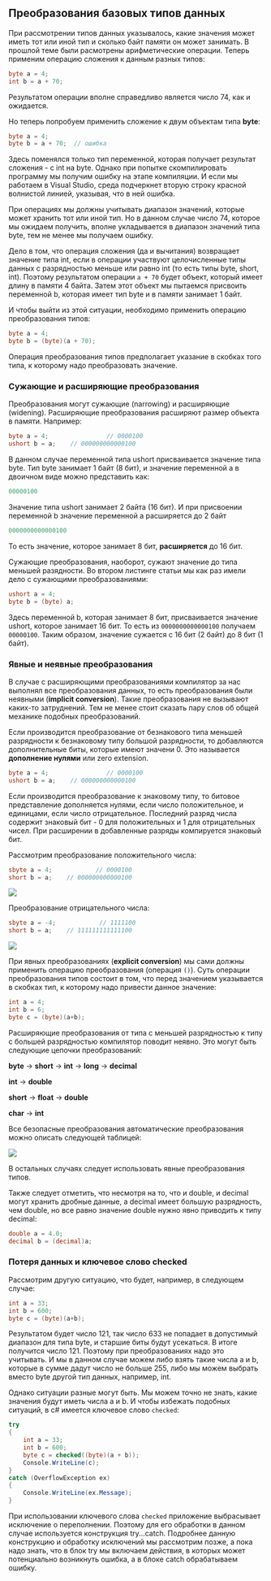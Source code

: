 ## Преобразования базовых типов данных

При рассмотрении типов данных указывалось, какие значения может иметь тот или иной тип и сколько байт памяти он может занимать. В прошлой теме 
были расмотрены арифметические операции. Теперь применим операцию сложения к данным разных типов:

```cs
byte a = 4;
int b = a + 70;
```

Результатом операции вполне справедливо является число 74, как и ожидается.

Но теперь попробуем применить сложение к двум объектам типа **byte**:

```cs
byte a = 4;
byte b = a + 70;  // ошибка
```

Здесь поменялся только тип переменной, которая получает результат сложения - с int на byte. Однако при попытке скомпилировать программу мы получим ошибку на этапе компиляции. 
И если мы работаем в Visual Studio, среда подчеркнет вторую строку красной волнистой линией, указывая, что в ней ошибка.

При операциях мы должны учитывать диапазон значений, которые может хранить тот или иной тип. Но в данном случае число 74, которое мы ожидаем получить, вполне укладывается 
в диапазон значений типа byte, тем не менее мы получаем ошибку.

Дело в том, что операция сложения (да и вычитания) возвращает значение типа int, если в операции участвуют целочисленные типы данных с разрядностью меньше 
или равно int (то есть типы byte, short, int). Поэтому результатом операции `a + 70` будет объект, который имеет длину в памяти 4 байта. 
Затем этот объект мы пытаемся присвоить переменной b, которая имеет тип byte и в памяти занимает 1 байт.

И чтобы выйти из этой ситуации, необходимо применить операцию преобразования типов:

```cs
byte a = 4;
byte b = (byte)(a + 70);
```

Операция преобразования типов предполагает указание в скобках того типа, к которому надо преобразовать значение.

### Сужающие и расширяющие преобразования

Преобразования могут сужающие (narrowing) и расширяющие (widening). Расширяющие преобразования расширяют размер объекта в памяти. Например:

```cs
byte a = 4;                // 0000100
ushort b = a;    // 000000000000100
```

В данном случае переменной типа ushort присваивается значение типа byte. Тип byte занимает 1 байт (8 бит), 
и значение переменной a в двоичном виде можно представить как:

```cs
00000100
```

Значение типа ushort занимает 2 байта (16 бит). И при присвоении переменной b значение переменной a расширяется до 2 байт

```cs
0000000000000100
```

То есть значение, которое занимает 8 бит, **расширяется** до 16 бит.

Сужающие преобразования, наоборот, сужают значение до типа меньшей разядности. Во втором листинге статьи мы как раз имели дело с сужающими преобразованиями:

```cs
ushort a = 4;
byte b = (byte) a;
```

Здесь переменной b, которая занимает 8 бит, присваивается значение ushort, которое занимает 16 бит. То есть из `0000000000000100` 
получаем `00000100`. Таким образом, значение сужается с 16 бит (2 байт) до 8 бит (1 байт).

### Явные и неявные преобразования

В случае с расширяющими преобразованиями компилятор за нас выполнял все преобразования данных, то есть преобразования были неявными 
(**implicit conversion**). Такие преобразования не вызывают каких-то затруднений. Тем не менее стоит сказать пару слов об общей механике подобных преобразований.

Если производится преобразование от безнакового типа меньшей разрядности к безнаковому типу большой разрядности, 
то добавляются дополнительные биты, которые имеют значени 0. Это называется **дополнение нулями** или zero extension.

```cs
byte a = 4;                // 0000100
ushort b = a;    // 000000000000100
```

Если производится преобразование к знаковому типу, то битовое представление дополняется нулями, если число положительное, 
и единицами, если число отрицательное. Последний разряд числа содержит знаковый бит - 0 для положительных и 1 для 
отрицательных чисел. При расширении в добавленные разряды компируется знаковый бит.

Рассмотрим преобразование положительного числа:

```cs
sbyte a = 4;            // 0000100
short b = a;    // 000000000000100
```

![](https://metanit.com/web/javascript/./pics/2.7.png)

Преобразование отрицательного числа:

```cs
sbyte a = -4;            // 1111100
short b = a;    // 111111111111100
```

![](https://metanit.com/web/javascript/./pics/2.8.png)

При явных преобразованиях (**explicit conversion**) мы сами должны применить операцию преобразования (операция `()`). 
Суть операции преобразования типов состоит в том, что перед значением указывается в скобках тип, к которому надо привести данное значение:

```cs
int a = 4;
int b = 6;
byte c = (byte)(a+b);
```

Расширяющие преобразования от типа с меньшей разрядностью к типу с большей разрядностью компилятор поводит неявно. Это могут быть следующие цепочки преобразований:

**byte** -> **short** -> **int** -> **long** -> **decimal**

**int** -> **double**

**short** -> **float** -> **double**

**char** -> **int**

Все безопасные преобразования автоматические преобразования можно описать следующей таблицей:

![](https://metanit.com/web/javascript/./pics/2.9.png)

В остальных случаях следует использовать явные преобразования типов.

Также следует отметить, что несмотря на то, что и double, и decimal могут хранить дробные данные, а decimal имеет большую разрядность, чем double, но все равно 
значение double нужно явно приводить к типу decimal:

```cs
double a = 4.0;
decimal b = (decimal)a;
```

### Потеря данных и ключевое слово checked

Рассмотрим другую ситуацию, что будет, например, в следующем случае:

```cs
int a = 33;
int b = 600;
byte c = (byte)(a+b);
```

Результатом будет число 121, так число 633 не попадает в допустимый диапазон для типа byte, и старшие биты будут усекаться. В итоге получится число 121. 
Поэтому при преобразованиях надо это учитывать. И мы в данном случае можем либо взять такие числа a и b, которые в сумме дадут число не больше 255, 
либо мы можем выбрать вместо byte другой тип данных, например, int.

Однако ситуации разные могут быть. Мы можем точно не знать, какие значения будут 
иметь числа a и b. И чтобы избежать подобных ситуаций, в c# имеется ключевое слово `checked`:

```cs
try
{
    int a = 33;
    int b = 600;
    byte c = checked((byte)(a + b));
    Console.WriteLine(c);
}
catch (OverflowException ex)
{
    Console.WriteLine(ex.Message);
}
```

При использовании ключевого слова `checked` приложение выбрасывает исключение о переполнении. Поэтому для его обработки 
в данном случае используется конструкция try...catch. Подробнее данную конструкцию и обработку исключений мы рассмотрим позже, а пока надо знать, что 
в блок try мы включаем действия, в которых может потенциально возникнуть ошибка, а в блоке catch обрабатываем ошибку.

